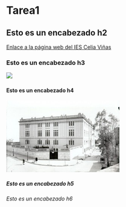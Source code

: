 # Tarea1

## Esto es un encabezado h2
[Enlace a la página web del IES Celia Viñas](https://iescelia.org)
### Esto es un encabezado h3
![](https://iescelia.org/web/wp-content/uploads/2012/05/iescelia_1950.jpg)
#### Esto es un encabezado h4
![](imagenes/ies.jpg)
##### Esto es un encabezado h5
###### Esto es un encabezado h6